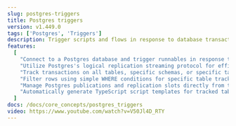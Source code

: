 ```yaml
---
slug: postgres-triggers
title: Postgres triggers
version: v1.449.0
tags: ['Postgres', 'Triggers']
description: Trigger scripts and flows in response to database transactions.
features:
  [
    "Connect to a Postgres database and trigger runnables in response to INSERT, UPDATE, DELETE transactions.",
    "Utilize Postgres's logical replication streaming protocol for efficient and low-latency triggering.",
    "Track transactions on all tables, specific schemas, or specific tables with column selection.",
    "Filter rows using simple WHERE conditions for specific table tracking.",
    "Manage Postgres publications and replication slots directly from the interface.",
    "Automatically generate TypeScript script templates for tracked tables and schemas."
  ]
docs: /docs/core_concepts/postgres_triggers
video: https://www.youtube.com/watch?v=V50Jl4D_RTY
---
```

